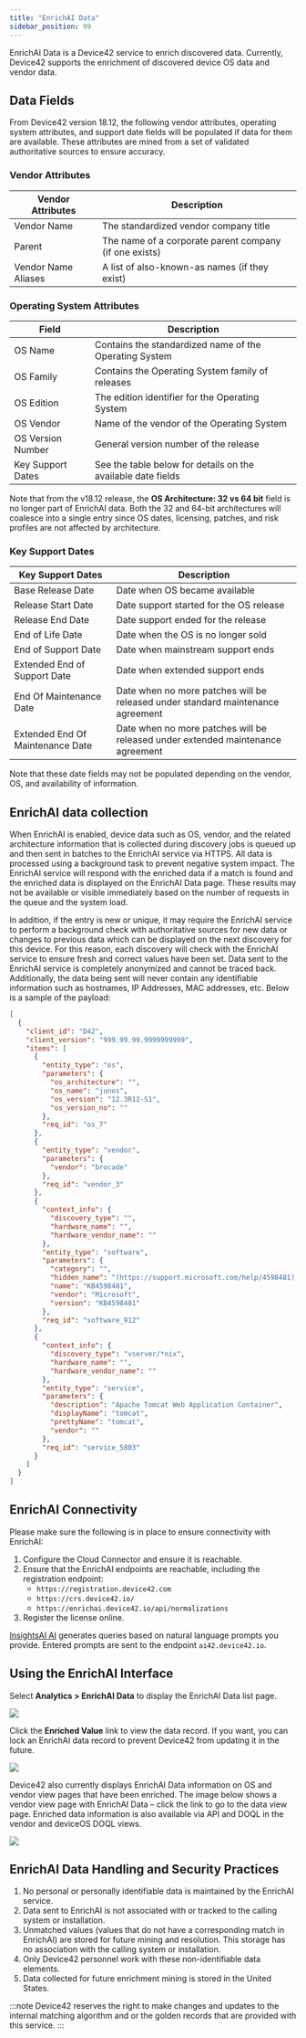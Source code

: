 ```yaml
---
title: "EnrichAI Data"
sidebar_position: 99
---
```


EnrichAI Data is a Device42 service to enrich discovered data. Currently, Device42 supports the enrichment of discovered device OS data and vendor data.

## Data Fields

From Device42 version 18.12, the following vendor attributes, operating system attributes, and support date fields will be populated if data for them are available.  These attributes are mined from a set of validated authoritative sources to ensure accuracy.

### Vendor Attributes

| Vendor Attributes       | Description                                             |
|-------------------------|---------------------------------------------------------|
| Vendor Name             | The standardized vendor company title     |
| Parent                  | The name of a corporate parent company (if one exists)  |
| Vendor Name Aliases     | A list of also-known-as names (if they exist)               |

### Operating System Attributes

| Field               | Description                                                   |
|---------------------|---------------------------------------------------------------|
| OS Name             | Contains the standardized name of the Operating System        |
| OS Family              | Contains the Operating System family of releases              |
| OS Edition             | The edition identifier for the Operating System               |
| OS Vendor              | Name of the vendor of the Operating System                    |
| OS Version Number           | General version number of the release                          |
| Key Support Dates  | See the table below for details on the available date fields  |

Note that from the v18.12 release, the **OS Architecture: 32 vs 64 bit** field is no longer part of EnrichAI data. Both the 32 and 64-bit architectures will coalesce into a single entry since OS dates, licensing, patches, and risk profiles are not affected by architecture.

### Key Support Dates

| Key Support Dates                  | Description                                                           |
|------------------------------------|-----------------------------------------------------------------------|
| Base Release Date                  | Date when OS became available                                        |
| Release Start Date                 | Date support started for the OS release                               |
| Release End Date                   | Date support ended for the release                                    |
| End of Life Date                    | Date when the OS is no longer sold                                    |
| End of Support Date                 | Date when mainstream support ends                                     |
| Extended End of Support Date        | Date when extended support ends                                       |
| End Of Maintenance Date             | Date when no more patches will be released under standard maintenance agreement |
| Extended End Of Maintenance Date    | Date when no more patches will be released under extended maintenance agreement |

Note that these date fields may not be populated depending on the vendor, OS, and availability of information.

## EnrichAI data collection

When EnrichAI is enabled, device data such as OS, vendor, and the related architecture information that is collected during discovery jobs is queued up and then sent in batches to the EnrichAI service via HTTPS. All data is processed using a background task to prevent negative system impact.  The EnrichAI service will respond with the enriched data if a match is found and the enriched data is displayed on the EnrichAI Data page.  These results may not be available or visible immediately based on the number of requests in the queue and the system load.  

In addition, if the entry is new or unique, it may require the EnrichAI service to perform a background check with authoritative sources for new data or changes to previous data which can be displayed on the next discovery for this device.  For this reason, each discovery will check with the EnrichAI service to ensure fresh and correct values have been set. Data sent to the EnrichAI service is completely anonymized and cannot be traced back. Additionally, the data being sent will never contain any identifiable information such as hostnames, IP Addresses, MAC addresses, etc. Below is a sample of the payload:

```json
[
  {
    "client_id": "D42",
    "client_version": "999.99.99.9999999999",
    "items": [
      {
        "entity_type": "os",
        "parameters": {
          "os_architecture": "",
          "os_name": "junos",
          "os_version": "12.3R12-S1",
          "os_version_no": ""
        },
        "req_id": "os_7"
      },
      {
        "entity_type": "vendor",
        "parameters": {
          "vendor": "brocade"
        },
        "req_id": "vendor_3"
      },
      {
        "context_info": {
          "discovery_type": "",
          "hardware_name": "",
          "hardware_vendor_name": ""
        },
        "entity_type": "software",
        "parameters": {
          "category": "",
          "hidden_name": "(https://support.microsoft.com/help/4598481) KB4598481",
          "name": "KB4598481",
          "vendor": "Microsoft",
          "version": "KB4598481"
        },
        "req_id": "software_912"
      },
      {
        "context_info": {
          "discovery_type": "vserver/*nix",
          "hardware_name": "",
          "hardware_vendor_name": ""
        },
        "entity_type": "service",
        "parameters": {
          "description": "Apache Tomcat Web Application Container",
          "displayName": "tomcat",
          "prettyName": "tomcat",
          "vendor": ""
        },
        "req_id": "service_5803"
      }
    ]
  }
]
```
## EnrichAI Connectivity

Please make sure the following is in place to ensure connectivity with EnrichAI:

1. Configure the Cloud Connector and ensure it is reachable.
2. Ensure that the EnrichAI endpoints are reachable, including the registration endpoint:
   - `https://registration.device42.com`
   - `https://crs.device42.io/`
   - `https://enrichai.device42.io/api/normalizations`
3. Register the license online.

[InsightsAI AI](/reports/device42-doql/insightsai.mdx) generates queries based on natural language prompts you provide. Entered prompts are sent to the endpoint `ai42.device42.io`.

## Using the EnrichAI Interface

Select **Analytics > EnrichAI Data** to display the EnrichAI Data list page.

![](/assets/images/18.04.00_EnrichAI_data-list-page.jpg)

Click the **Enriched Value** link to view the data record. If you want, you can lock an EnrichAI data record to prevent Device42 from updating it in the future.

![](/assets/images/18.04.00_EnrichAI_data-view-page-os.jpg)

Device42 also currently displays EnrichAI Data information on OS and vendor view pages that have been enriched. The image below shows a vendor view page with EnrichAI Data – click the link to go to the data view page. Enriched data information is also available via API and DOQL in the vendor and deviceOS DOQL views.

![](/assets/images/18.04.00_EnrichAI_vendor-view-page.jpg)

## EnrichAI Data Handling and Security Practices

1. No personal or personally identifiable data is maintained by the EnrichAI service.
2. Data sent to EnrichAI is not associated with or tracked to the calling system or installation.
3. Unmatched values (values that do not have a corresponding match in EnrichAI) are stored for future mining and resolution. This storage has no association with the calling system or installation.
4. Only Device42 personnel work with these non-identifiable data elements.
5. Data collected for future enrichment mining is stored in the United States.

:::note
Device42 reserves the right to make changes and updates to the internal matching algorithm and or the golden records that are provided with this service.
:::
